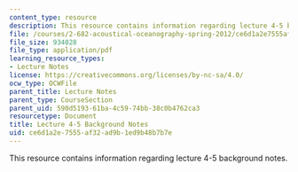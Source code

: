 ```yaml
---
content_type: resource
description: This resource contains information regarding lecture 4-5 background notes.
file: /courses/2-682-acoustical-oceanography-spring-2012/ce6d1a2e7555af32ad9b1ed9b48b7b7e_MIT2_682S12_bglec0405.pdf
file_size: 934028
file_type: application/pdf
learning_resource_types:
- Lecture Notes
license: https://creativecommons.org/licenses/by-nc-sa/4.0/
ocw_type: OCWFile
parent_title: Lecture Notes
parent_type: CourseSection
parent_uid: 590d5193-61ba-4c59-74bb-38c0b4762ca3
resourcetype: Document
title: Lecture 4-5 Background Notes
uid: ce6d1a2e-7555-af32-ad9b-1ed9b48b7b7e
---
```

This resource contains information regarding lecture 4-5 background notes.